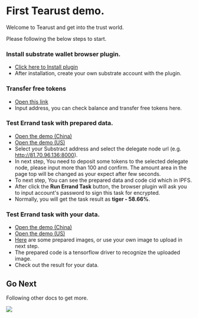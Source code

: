 # First Tearust demo.

Welcome to Tearust and get into the trust world.

Please following the below steps to start.

### Install substrate wallet browser plugin.

* [Click here to Install plugin](https://github.com/polkadot-js/extension)
* After installation, create your own substrate account with the plugin.

### Transfer free tokens
* [Open this link](http://81.70.96.136/#/tools/layer1_faucet)
* Input address, you can check balance and transfer free tokens here.

### Test Errand task with prepared data.
* [Open the demo (China)](http://81.70.96.136:8080/ipfs/QmT5bPeA3CGjKHG1uwRD8WdbeQNrdCc49QC2mcPGPobsHz)
* [Open the demo (US)](http://159.203.170.228:8080/ipfs/QmT5bPeA3CGjKHG1uwRD8WdbeQNrdCc49QC2mcPGPobsHz)
* Select your Substract address and select the delegate node url (e.g. http://81.70.96.136:8000).
* In next step, You need to deposit some tokens to the selected delegate node, please input more than 100 and confirm. The amount area in the page top will be changed as your expect after few seconds.
* To next step, You can see the prepared data and code cid which in IPFS.
* After click the **Run Errand Task** button, the browser plugin will ask you to input account's password to sign this task for encrypted.
* Normally, you will get the task result as **tiger - 58.66%**.


### Test Errand task with your data.
* [Open the demo (China)](http://81.70.96.136:8080/ipfs/QmTAkCtBHzukXVptpVUpuJXw1hN17dwYuLFstaMV66dYZS)
* [Open the demo (US)](http://159.203.170.228:8080/ipfs/QmTAkCtBHzukXVptpVUpuJXw1hN17dwYuLFstaMV66dYZS)
* [Here](https://github.com/tearust/tea-docs/tree/main/res) are some prepared images, or use your own image to upload in next step.
* The prepared code is a tensorflow driver to recognize the uploaded image.
* Check out the result for your data.

## Go Next
Following other docs to get more.

![](/img/Under_Construction_Tape.png)

